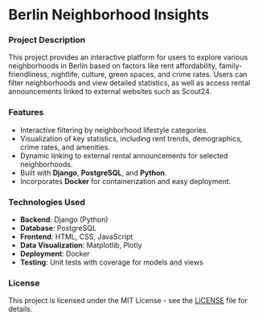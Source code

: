 
# Berlin Neighborhood Insights

### Project Description
This project provides an interactive platform for users to explore various neighborhoods in Berlin based on factors like rent affordability, family-friendliness, nightlife, culture, green spaces, and crime rates. Users can filter neighborhoods and view detailed statistics, as well as access rental announcements linked to external websites such as Scout24.

### Features
- Interactive filtering by neighborhood lifestyle categories.
- Visualization of key statistics, including rent trends, demographics, crime rates, and amenities.
- Dynamic linking to external rental announcements for selected neighborhoods.
- Built with **Django**, **PostgreSQL**, and **Python**.
- Incorporates **Docker** for containerization and easy deployment.

### Technologies Used
- **Backend**: Django (Python)
- **Database**: PostgreSQL
- **Frontend**: HTML, CSS, JavaScript
- **Data Visualization**: Matplotlib, Plotly
- **Deployment**: Docker
- **Testing**: Unit tests with coverage for models and views

### License
This project is licensed under the MIT License - see the [LICENSE](LICENSE) file for details.
